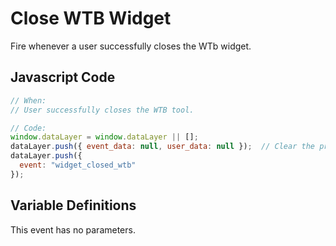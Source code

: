 # Close WTB Widget

Fire whenever a user successfully closes the WTb widget. 

## Javascript Code

```js
// When:
// User successfully closes the WTB tool.

// Code:
window.dataLayer = window.dataLayer || [];
dataLayer.push({ event_data: null, user_data: null });  // Clear the previous event_data object.
dataLayer.push({
  event: "widget_closed_wtb"
});
```

## Variable Definitions

This event has no parameters.
